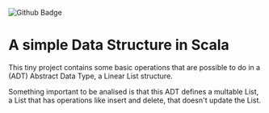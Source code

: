 ![Github Badge](https://img.shields.io/github/last-commit/Rayxan/ScalaList?style=plastic)
# A simple Data Structure in Scala 
This tiny project contains some basic operations that are possible to do in a (ADT) Abstract Data Type, a Linear List structure.

Something important to be analised is that this ADT defines a multable List, a List that has operations like insert and delete, that doesn't update the List.
